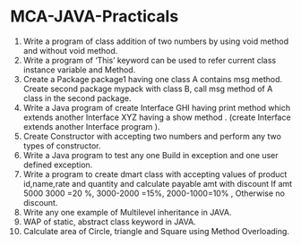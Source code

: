 # MCA-JAVA-Practicals

1. Write a program of class addition of two numbers by using void method and without void method.
2. Write a program of ‘This’ keyword can be used to refer current class instance variable and Method.
3. Create a Package package1 having one class A contains msg method. Create second package mypack with class B, call msg method of A class in the second package.
4. Write a Java program of create Interface GHI having print method which extends another Interface XYZ having a show method . (create Interface extends another Interface program ).
5. Create Constructor with accepting two numbers and perform any two types of constructor.
6. Write a Java program to test any one Build in exception and one user defined exception.
7. Write a program to create dmart class with accepting values of product id,name,rate and quantity and calculate payable amt with discount If amt 5000 3000 =20 %, 3000-2000 =15%, 2000-1000=10% , Otherwise no discount.
8. Write any one example of Multilevel inheritance in JAVA.
9. WAP of static, abstract class keyword in JAVA.
10. Calculate area of Circle, triangle and Square using Method Overloading.
